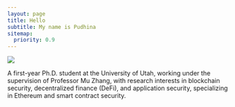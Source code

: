 ```yaml
---
layout: page
title: Hello
subtitle: My name is Pudhina
sitemap:
  priority: 0.9
---
```


<img src="{{ '/assets/img/pudhina.jpg' | prepend: site.baseurl }}" id="about-img">

<div id="describe-text">
	<p> A first-year Ph.D. student at the University of Utah, working under the supervision of Professor Mu Zhang, with research interests in blockchain security, decentralized finance (DeFi), and application security, specializing in Ethereum and smart contract security.</p>
</div>